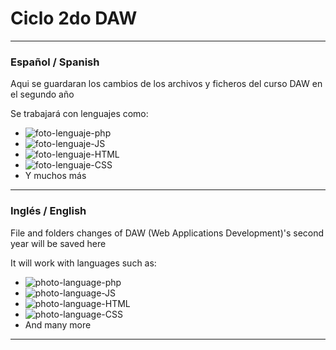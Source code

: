 # Ciclo 2do DAW #
---
### Español / Spanish ###
Aqui se guardaran los cambios de los archivos y ficheros del curso DAW en el segundo año

Se trabajará con lenguajes como:
- ![foto-lenguaje-php][PHP]
- ![foto-lenguaje-JS][JS]
- ![foto-lenguaje-HTML][HTML]
- ![foto-lenguaje-CSS][CSS]
- Y muchos más
---
### Inglés / English ###
File and folders changes of DAW (Web Applications Development)'s second year will be saved here

It will work with languages such as:
- ![photo-language-php][PHP]
- ![photo-language-JS][JS]
- ![photo-language-HTML][HTML]
- ![photo-language-CSS][CSS]
- And many more
---

[PHP]: https://i.imgur.com/YYZVkQE.png
[JS]: https://i.imgur.com/snuKhDi.png
[HTML]: https://i.imgur.com/x372vEO.png
[CSS]: https://i.imgur.com/e0c2FWr.png